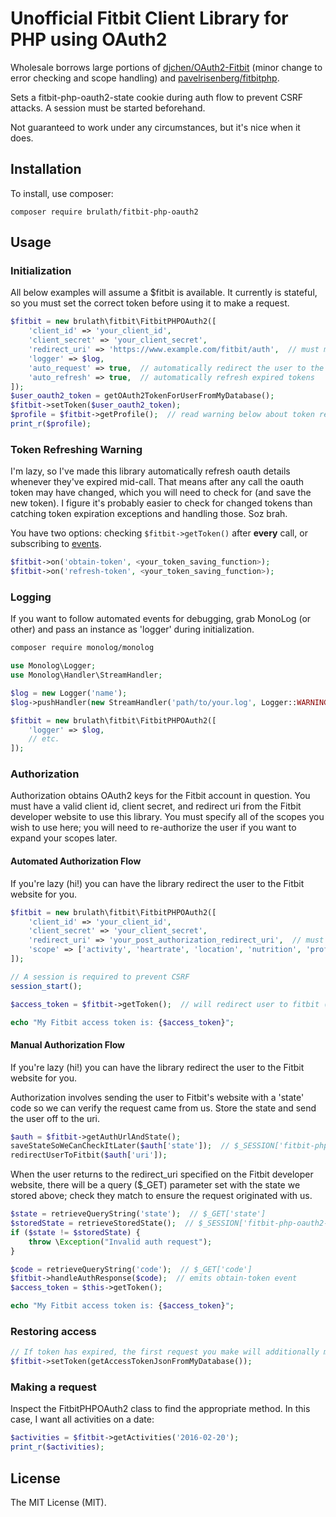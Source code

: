 # Unofficial Fitbit Client Library for PHP using OAuth2

Wholesale borrows large portions of [djchen/OAuth2-Fitbit](https://github.com/djchen/oauth2-fitbit) (minor change to
 error checking and scope handling) and [pavelrisenberg/fitbitphp](https://github.com/pavelrisenberg/fitbitphp).

Sets a fitbit-php-oauth2-state cookie during auth flow to prevent CSRF attacks. A session must be started beforehand.

Not guaranteed to work under any circumstances, but it's nice when it does.

## Installation

To install, use composer:

```composer require brulath/fitbit-php-oauth2```

## Usage

### Initialization

All below examples will assume a $fitbit is available. It currently is stateful, so you must set the correct token before
using it to make a request.

```php
$fitbit = new brulath\fitbit\FitbitPHPOAuth2([
    'client_id' => 'your_client_id',
    'client_secret' => 'your_client_secret',
    'redirect_uri' => 'https://www.example.com/fitbit/auth',  // must match URI specified in your app on the Fitbit Developer website
    'logger' => $log,
    'auto_request' => true,  // automatically redirect the user to the Fitbit OAuth process if a token doesn't exist
    'auto_refresh' => true,  // automatically refresh expired tokens
]);
$user_oauth2_token = getOAuth2TokenForUserFromMyDatabase();
$fitbit->setToken($user_oauth2_token);
$profile = $fitbit->getProfile();  // read warning below about token refreshes
print_r($profile);
```

### Token Refreshing Warning

I'm lazy, so I've made this library automatically refresh oauth details whenever they've expired mid-call. That means
 after any call the oauth token may have changed, which you will need to check for (and save the new token). I figure
 it's probably easier to check for changed tokens than catching token expiration exceptions and handling those.
 Soz brah.
 
You have two options: checking ```$fitbit->getToken()``` after __every__ call, or subscribing to [events](http://sabre.io/event/).

```php
$fitbit->on('obtain-token', <your_token_saving_function>);
$fitbit->on('refresh-token', <your_token_saving_function>);
```
### Logging

If you want to follow automated events for debugging, grab MonoLog (or other) and pass an instance as 'logger' during initialization.

```bash
composer require monolog/monolog
```
```php
use Monolog\Logger;
use Monolog\Handler\StreamHandler;

$log = new Logger('name');
$log->pushHandler(new StreamHandler('path/to/your.log', Logger::WARNING));

$fitbit = new brulath\fitbit\FitbitPHPOAuth2([
    'logger' => $log,
    // etc.
]);
```

### Authorization

Authorization obtains OAuth2 keys for the Fitbit account in question. You must have a valid client id, client secret,
and redirect uri from the Fitbit developer website to use this library. You must specify all of the scopes you wish
to use here; you will need to re-authorize the user if you want to expand your scopes later.

#### Automated Authorization Flow

If you're lazy (hi!) you can have the library redirect the user to the Fitbit website for you.

```php
$fitbit = new brulath\fitbit\FitbitPHPOAuth2([
    'client_id' => 'your_client_id',
    'client_secret' => 'your_client_secret',
    'redirect_uri' => 'your_post_authorization_redirect_uri',  // must match URI specified in your app on the Fitbit Developer website
    'scope' => ['activity', 'heartrate', 'location', 'nutrition', 'profile', 'settings', 'sleep', 'social', 'weight'], // desired scopes
]);

// A session is required to prevent CSRF
session_start();

$access_token = $fitbit->getToken();  // will redirect user to fitbit ($fitbit->doAuthFlow()). the cookie it sets must survive.

echo "My Fitbit access token is: {$access_token}";
```

#### Manual Authorization Flow

If you're lazy (hi!) you can have the library redirect the user to the Fitbit website for you.

Authorization involves sending the user to Fitbit's website with a 'state' code so we can verify the request came from us.
Store the state and send the user off to the uri.
```php
$auth = $fitbit->getAuthUrlAndState();
saveStateSoWeCanCheckItLater($auth['state']);  // $_SESSION['fitbit-php-oauth2-state'] = $auth['state']
redirectUserToFitbit($auth['uri']);
```

When the user returns to the redirect_uri specified on the Fitbit developer website, there will be a query ($_GET) parameter
set with the state we stored above; check they match to ensure the request originated with us.
```php
$state = retrieveQueryString('state');  // $_GET['state']
$storedState = retrieveStoredState();  // $_SESSION['fitbit-php-oauth2-state']
if ($state != $storedState) {
    throw \Exception("Invalid auth request");
}

$code = retrieveQueryString('code');  // $_GET['code']
$fitbit->handleAuthResponse($code);  // emits obtain-token event
$access_token = $this->getToken();

echo "My Fitbit access token is: {$access_token}";
```

### Restoring access
```php
// If token has expired, the first request you make will additionally make a refresh request
$fitbit->setToken(getAccessTokenJsonFromMyDatabase());
```

### Making a request

Inspect the FitbitPHPOAuth2 class to find the appropriate method. In this case, I want all activities on a date:
```php
$activities = $fitbit->getActivities('2016-02-20');
print_r($activities);
```

## License

The MIT License (MIT).
